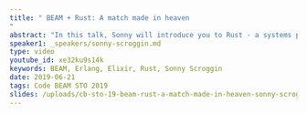 ```yaml
---
title: " BEAM + Rust: A match made in heaven
"
abstract: "In this talk, Sonny will introduce you to Rust - a systems programming language that aims to empower everyone to build reliable and efficient software and the various methods we can use to integrate with it from the BEAM."
speaker1: _speakers/sonny-scroggin.md
type: video
youtube_id: xe32ku9s14k
keywords: BEAM, Erlang, Elixir, Rust, Sonny Scroggin
date: 2019-06-21
tags: Code BEAM STO 2019
slides: /uploads/cb-sto-19-beam-rust-a-match-made-in-heaven-sonny-scroggin-compressed.pdf
---
```


